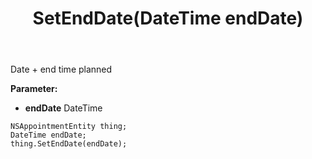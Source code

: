 ﻿---
uid: crmscript_ref_NSAppointmentEntity_SetEndDate
title: SetEndDate(DateTime endDate)
intellisense: NSAppointmentEntity.SetEndDate
keywords: NSAppointmentEntity, GetEndDate
so.topic: reference
---

Date + end time planned

**Parameter:** 
 - **endDate** DateTime

```crmscript
NSAppointmentEntity thing;
DateTime endDate;
thing.SetEndDate(endDate);
```


